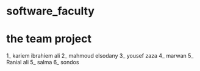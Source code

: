 # software_faculty

# **the team project**
1_ kariem ibrahiem ali 
2_ mahmoud elsodany
3_ yousef zaza 
4_ marwan 
5_ Ranial ali
5_ salma 
6_ sondos

